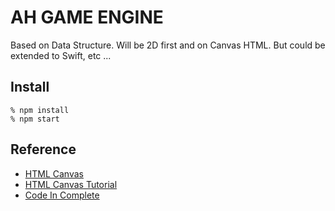 # AH GAME ENGINE

Based on Data Structure. Will be 2D first and on Canvas HTML. But could be extended to Swift, etc ...

## Install

```
% npm install
% npm start
```

## Reference

 * [HTML Canvas](https://www.w3schools.com/html/html5_canvas.asp)
 * [HTML Canvas Tutorial](https://www.w3schools.com/graphics/canvas_intro.asp)
 * [Code In Complete](https://codeincomplete.com/articles/javascript-boulderdash/)
